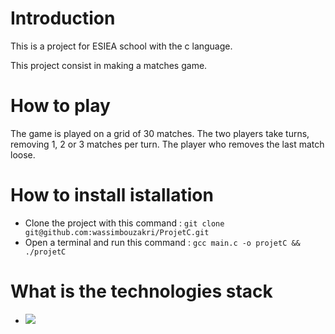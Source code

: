 # Introduction

This is a project for ESIEA school with the c language.

This project consist in making a matches game.

# How to play

The game is played on a grid of 30 matches. The two players take turns, removing 1, 2 or 3 matches per turn. The player who removes the last match loose.

# How to install istallation

- Clone the project with this command : `git clone git@github.com:wassimbouzakri/ProjetC.git`
- Open a terminal and run this command : `gcc main.c -o projetC && ./projetC`

# What is the technologies stack

- <img src="https://img.shields.io/badge/C-00599C?style=for-the-badge&logo=c&logoColor=white" />

